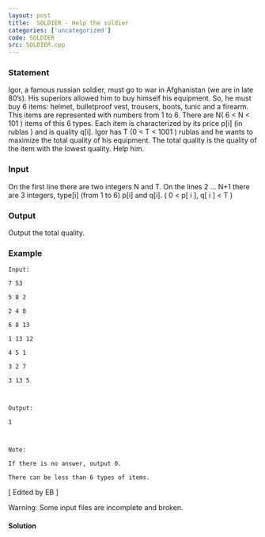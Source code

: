 ```yaml
---
layout: post
title:  SOLDIER - Help the soldier
categories: ['uncategorized']
code: SOLDIER
src: SOLDIER.cpp
---
```


### **Statement**

Igor, a famous russian soldier, must go to war in Afghanistan (we are in late
80’s). His superiors allowed him to buy himself his equipment. So, he must buy
6 items: helmet, bulletproof vest, trousers, boots, tunic and a firearm. This
items are represented with numbers from 1 to 6. There are N( 6 < N < 101 )
items of this 6 types. Each item is characterized by its price p[i] (in rublas
) and is quality q[i]. Igor has T (0 < T < 1001 ) rublas and he wants to
maximize the total quality of his equipment. The total quality is the quality
of the item with the lowest quality. Help him.

### Input

On the first line there are two integers N and T. On the lines 2 ... N+1 there
are 3 integers, type[i] (from 1 to 6) p[i] and q[i]. ( 0 < p[ i ], q[ i ] < T
)

### Output

Output the total quality.

### Example

    
    
    Input:
    7 53
    5 8 2
    2 4 8
    6 8 13
    1 13 12
    4 5 1
    3 2 7
    3 13 5
    
    Output:
    1
    
    Note:
    If there is no answer, output 0.
    There can be less than 6 types of items.
    

[ Edited by EB ]

Warning: Some input files are incomplete and broken.



#### **Solution**




